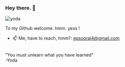 ### Hey there. 👋

![yoda](https://media.giphy.com/media/3ohuAxV0DfcLTxVh6w/giphy.gif?cid=ecf05e474hmuo2z8zl9322mrvxz1204duqxigap77mtnkdkh&rid=giphy.gif&ct=g)

To my Github welcome. hmm. yess !

<!-- - 🔭 Currently working on Server Manager, I am. <br /> (Made public soon will be :metal:) -->
<!-- - 🌱 Learning more Nodejs and Reactjs, I am. -->
- 📫 Me, have to reach, hmm?: [epsooraj4@gmail.com](mailto:epsooraj4@gmail.com)

<br />
"You must unlearn what you have learned" <br />
-Yoda
<!--
**epsooraj/epsooraj** is a ✨ _special_ ✨ repository because its `README.md` (this file) appears on your GitHub profile.

To my page welcome.  Yes, hmmm.

- 🔭 Currently working on python, I am.
- 🌱 I’m currently learning ...
- 👯 I’m looking to collaborate on ...
- 🤔 I’m looking for help with ...
- 💬 Ask me about ...
- 📫 How to reach me: ...
- 😄 Pronouns: ...
- ⚡ Fun fact: ...
-->
 
